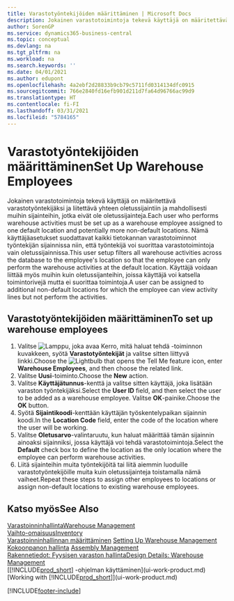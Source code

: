 ```yaml
---
title: Varastotyöntekijöiden määrittäminen | Microsoft Docs
description: Jokainen varastotoimintoja tekevä käyttäjä on määritettävä varastotyöntekijäksi ja liitettävä yhteen oletussijaintiin ja mahdollisesti muihin sijainteihin, jotka eivät ole oletussijainteja.
author: SorenGP
ms.service: dynamics365-business-central
ms.topic: conceptual
ms.devlang: na
ms.tgt_pltfrm: na
ms.workload: na
ms.search.keywords: ''
ms.date: 04/01/2021
ms.author: edupont
ms.openlocfilehash: 4a2ebf2d28833b9cb79c5711fd0314134dfc0915
ms.sourcegitcommit: 766e2840fd16efb901d211d7fa64d96766ac99d9
ms.translationtype: HT
ms.contentlocale: fi-FI
ms.lasthandoff: 03/31/2021
ms.locfileid: "5784165"
---
```

# <a name="set-up-warehouse-employees"></a><span data-ttu-id="6445f-103">Varastotyöntekijöiden määrittäminen</span><span class="sxs-lookup"><span data-stu-id="6445f-103">Set Up Warehouse Employees</span></span>
<span data-ttu-id="6445f-104">Jokainen varastotoimintoja tekevä käyttäjä on määritettävä varastotyöntekijäksi ja liitettävä yhteen oletussijaintiin ja mahdollisesti muihin sijainteihin, jotka eivät ole oletussijainteja.</span><span class="sxs-lookup"><span data-stu-id="6445f-104">Each user who performs warehouse activities must be set up as a warehouse employee assigned to one default location and potentially more non-default locations.</span></span> <span data-ttu-id="6445f-105">Nämä käyttäjäasetukset suodattavat kaikki tietokannan varastotoiminnot työntekijän sijainnissa niin, että työntekijä voi suorittaa varastotoimintoja vain oletussijainnissa.</span><span class="sxs-lookup"><span data-stu-id="6445f-105">This user setup filters all warehouse activities across the database to the employee's location so that the employee can only perform the warehouse activities at the default location.</span></span> <span data-ttu-id="6445f-106">Käyttäjä voidaan liittää myös muihin kuin oletussijanteihin, joissa käyttäjä voi katsella toimintorivejä mutta ei suorittaa toimintoja.</span><span class="sxs-lookup"><span data-stu-id="6445f-106">A user can be assigned to additional non-default locations for which the employee can view activity lines but not perform the activities.</span></span>

## <a name="to-set-up-warehouse-employees"></a><span data-ttu-id="6445f-107">Varastotyöntekijöiden määrittäminen</span><span class="sxs-lookup"><span data-stu-id="6445f-107">To set up warehouse employees</span></span>  
1.  <span data-ttu-id="6445f-108">Valitse ![Lamppu, joka avaa Kerro, mitä haluat tehdä -toiminnon](media/ui-search/search_small.png "Kerro, mitä haluat tehdä") kuvakkeen, syötä **Varastotyöntekijät** ja valitse sitten liittyvä linkki.</span><span class="sxs-lookup"><span data-stu-id="6445f-108">Choose the ![Lightbulb that opens the Tell Me feature](media/ui-search/search_small.png "Tell me what you want to do") icon, enter **Warehouse Employees**, and then choose the related link.</span></span>  
2. <span data-ttu-id="6445f-109">Valitse **Uusi**-toiminto.</span><span class="sxs-lookup"><span data-stu-id="6445f-109">Choose the **New** action.</span></span>  
3. <span data-ttu-id="6445f-110">Valitse **Käyttäjätunnus**-kenttä ja valitse sitten käyttäjä, joka lisätään varaston työntekijäksi.</span><span class="sxs-lookup"><span data-stu-id="6445f-110">Select the **User ID** field, and then select the user to be added as a warehouse employee.</span></span> <span data-ttu-id="6445f-111">Valitse **OK**-painike.</span><span class="sxs-lookup"><span data-stu-id="6445f-111">Choose the **OK** button.</span></span>  
6.  <span data-ttu-id="6445f-112">Syötä **Sijaintikoodi**-kenttään käyttäjän työskentelypaikan sijainnin koodi.</span><span class="sxs-lookup"><span data-stu-id="6445f-112">In the **Location Code** field, enter the code of the location where the user will be working.</span></span>  
7.  <span data-ttu-id="6445f-113">Valitse **Oletusarvo**-valintaruutu, kun haluat määrittää tämän sijainnin ainoaksi sijainniksi, jossa käyttäjä voi tehdä varastotoimintoja.</span><span class="sxs-lookup"><span data-stu-id="6445f-113">Select the **Default** check box to define the location as the only location where the employee can perform warehouse activities.</span></span>  
8.  <span data-ttu-id="6445f-114">Liitä sijainteihin muita työntekijöitä tai liitä aiemmin luoduille varastotyöntekijöille muita kuin oletussijainteja toistamalla nämä vaiheet.</span><span class="sxs-lookup"><span data-stu-id="6445f-114">Repeat these steps to assign other employees to locations or assign non-default locations to existing warehouse employees.</span></span>  

## <a name="see-also"></a><span data-ttu-id="6445f-115">Katso myös</span><span class="sxs-lookup"><span data-stu-id="6445f-115">See Also</span></span>  
[<span data-ttu-id="6445f-116">Varastoinninhallinta</span><span class="sxs-lookup"><span data-stu-id="6445f-116">Warehouse Management</span></span>](warehouse-manage-warehouse.md)  
[<span data-ttu-id="6445f-117">Vaihto-omaisuus</span><span class="sxs-lookup"><span data-stu-id="6445f-117">Inventory</span></span>](inventory-manage-inventory.md)  
<span data-ttu-id="6445f-118">[Varastoinninhallinnan määrittäminen](warehouse-setup-warehouse.md)   </span><span class="sxs-lookup"><span data-stu-id="6445f-118">[Setting Up Warehouse Management](warehouse-setup-warehouse.md)   </span></span>  
<span data-ttu-id="6445f-119">[Kokoonpanon hallinta](assembly-assemble-items.md)  </span><span class="sxs-lookup"><span data-stu-id="6445f-119">[Assembly Management](assembly-assemble-items.md)  </span></span>  
[<span data-ttu-id="6445f-120">Rakennetiedot: Fyysisen varaston hallinta</span><span class="sxs-lookup"><span data-stu-id="6445f-120">Design Details: Warehouse Management</span></span>](design-details-warehouse-management.md)  
<span data-ttu-id="6445f-121">[[!INCLUDE[prod_short](includes/prod_short.md)] -ohjelman käyttäminen](ui-work-product.md)</span><span class="sxs-lookup"><span data-stu-id="6445f-121">[Working with [!INCLUDE[prod_short](includes/prod_short.md)]](ui-work-product.md)</span></span>  


[!INCLUDE[footer-include](includes/footer-banner.md)]